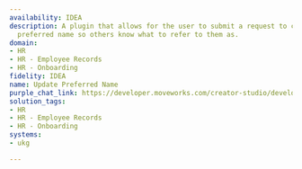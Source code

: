 ```yaml
---
availability: IDEA
description: A plugin that allows for the user to submit a request to change their
  preferred name so others know what to refer to them as.
domain:
- HR
- HR - Employee Records
- HR - Onboarding
fidelity: IDEA
name: Update Preferred Name
purple_chat_link: https://developer.moveworks.com/creator-studio/developer-tools/purple-chat?conversation=%7B%22startTimestamp%22%3A%2211%3A43+AM%22%2C%22messages%22%3A%5B%7B%22role%22%3A%22user%22%2C%22parts%22%3A%5B%7B%22richText%22%3A%22%3Cp%3EI+need+to+set+up+my+preferred+name.%3C%2Fp%3E%22%7D%5D%7D%2C%7B%22role%22%3A%22assistant%22%2C%22parts%22%3A%5B%7B%22richText%22%3A%22%3Cp%3ESure%2C+I+can+help+you+with+setting+up+your+preferred+name+in+UKG.+What+is+your+preferred+name%3F%3C%2Fp%3E%22%7D%5D%7D%2C%7B%22role%22%3A%22user%22%2C%22parts%22%3A%5B%7B%22richText%22%3A%22%3Cp%3EIt%27s+Christie.%3Cbr%3E%3C%2Fp%3E%22%7D%5D%7D%2C%7B%22role%22%3A%22assistant%22%2C%22parts%22%3A%5B%7B%22richText%22%3A%22%3Cp%3EOkay%2C+you+want+to+set+your+preferred+name+to+%3Cb%3EChristie%3C%2Fb%3E.%3Cbr%3E%3C%2Fp%3E%22%7D%2C%7B%22richText%22%3A%22%3Cb%3E%3Cp%3EPlease+confirm+your+preferred+name%3Cbr%3E%3C%2Fp%3E%3C%2Fb%3E%3Cbr%3E%3Cp%3E%3Cb%3EPreferred+Name%3A+%3C%2Fb%3EChristie%3Cbr%3E%3C%2Fp%3E%22%7D%2C%7B%22buttons%22%3A%5B%7B%22style%22%3A%22filled%22%2C%22buttonText%22%3A%22Update+in+UKG%22%7D%2C%7B%22style%22%3A%22outlined%22%2C%22buttonText%22%3A%22Edit+Preferred+Name%22%7D%2C%7B%22style%22%3A%22outlined%22%2C%22buttonText%22%3A%22Cancel%22%7D%5D%7D%5D%7D%5D%7D
solution_tags:
- HR
- HR - Employee Records
- HR - Onboarding
systems:
- ukg

---
```

